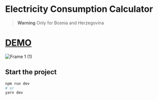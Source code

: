# Electricity Consumption Calculator

> **Warning**
> Only for Bosnia and Herzegovina

# [DEMO](https://electricity-consumption-calculator-xxdh.vercel.app/)

![Frame 1 (1)](https://user-images.githubusercontent.com/53909124/192887191-0e85f5f6-4373-4f0d-8b2a-59a5bb030f84.png)

## Start the project

```bash
npm run dev
# or
yarn dev
```
